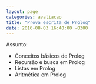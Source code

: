 ```yaml
---
layout: page
categories: avaliacao
title: "Prova escrita de Prolog"
date: 2016-08-03 16:40:00 -0300
---
```


Assunto:

- Conceitos básicos de Prolog
- Recursão e busca em Prolog
- Listas em Prolog
- Aritmética em Prolog